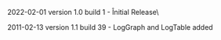 2022-02-01 version 1.0 build 1 - Înitial Release\

2011-02-13 version 1.1 build 39 - LogGraph and LogTable added
